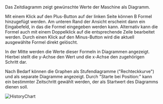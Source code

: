 Das Zeitdiagramm zeigt gewünschte Werte der Maschine als Diagramm. 

Mit einem Klick auf den Plus-Button auf der linken Seite können B Formel hinzugefügt werden.
Am unteren Rand der Ansicht erscheint dann ein Eingabefeld, in das die Formel eingegeben werden kann. Alternativ kann die Formel auch mit einem Doppelklick auf die entsprechende Zeile
bearbeitet werden. Durch einen Klick auf den Minus-Button wird die aktuell ausgewählte Formel direkt gelöscht. 

In der Mitte werden die Werte dieser Formeln in Diagrammen angezeigt. Hierbei stellt die y-Achse den Wert und die x-Achse den zugehörigen Schritt dar.

Nach Bedarf können die Graphen als Stufendiagramme ("Rechteckkurve") und als separate Diagramme angezeigt. Durch "Starte bei Position:" kann ein bestimmter Zeitschritt gewählt werden,
der als Startwert des Diagramms dienen soll.

![HistoryChart](../../../screenshots/Visualisations/History%20Chart.png)
